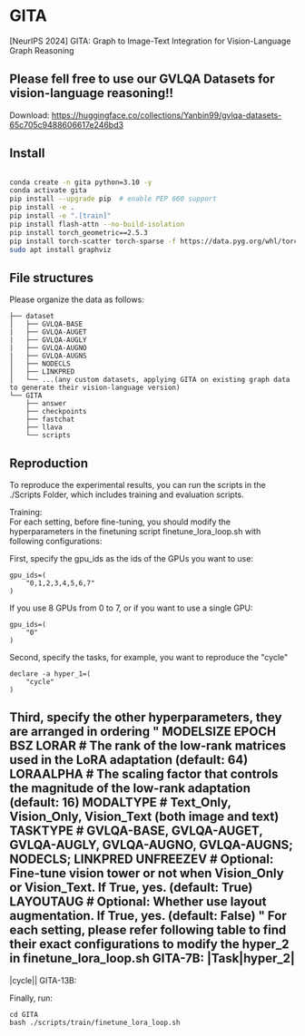 # GITA
[NeurIPS 2024] GITA: Graph to Image-Text Integration for Vision-Language Graph Reasoning

## Please fell free to use our GVLQA Datasets for vision-language reasoning!!
Download:
https://huggingface.co/collections/Yanbin99/gvlqa-datasets-65c705c9488606617e246bd3


## Install
```bash

conda create -n gita python=3.10 -y
conda activate gita
pip install --upgrade pip  # enable PEP 660 support
pip install -e .
pip install -e ".[train]"
pip install flash-attn --no-build-isolation
pip install torch_geometric==2.5.3
pip install torch-scatter torch-sparse -f https://data.pyg.org/whl/torch-2.0.1+cu117.html
sudo apt install graphviz
```

## File structures
Please organize the data as follows:
```
├── dataset
│   ├── GVLQA-BASE
|   ├── GVLQA-AUGET
|   ├── GVLQA-AUGLY
|   ├── GVLQA-AUGNO
|   ├── GVLQA-AUGNS
│   ├── NODECLS
│   ├── LINKPRED
│   └── ...(any custom datasets, applying GITA on existing graph data to generate their vision-language version)
└── GITA
    ├── answer
    ├── checkpoints
    ├── fastchat
    ├── llava
    └── scripts

```

## Reproduction
To reproduce the experimental results, you can run the scripts in the ./Scripts Folder, which includes training and evaluation scripts. 

Training:  
For each setting, before fine-tuning, you should modify the hyperparameters in the finetuning script finetune_lora_loop.sh with following configurations:

First, specify the gpu_ids as the ids of the GPUs you want to use:
~~~
gpu_ids=(
    "0,1,2,3,4,5,6,7"
)
~~~
If you use 8 GPUs from 0 to 7, or if you want to use a single GPU:
~~~
gpu_ids=(
    "0"
)
~~~

Second, specify the tasks, for example, you want to reproduce the "cycle"
~~~
declare -a hyper_1=(
    "cycle"
)
~~~

Third, specify the other hyperparameters, they are arranged in ordering "
MODELSIZE
EPOCH
BSZ
LORAR  # The rank of the low-rank matrices used in the LoRA adaptation (default: 64)
LORAALPHA  # The scaling factor that controls the magnitude of the low-rank adaptation (default: 16)
MODALTYPE  # Text_Only, Vision_Only, Vision_Text (both image and text)
TASKTYPE  # GVLQA-BASE, GVLQA-AUGET, GVLQA-AUGLY, GVLQA-AUGNO, GVLQA-AUGNS; NODECLS; LINKPRED
UNFREEZEV  # Optional: Fine-tune vision tower or not when Vision_Only or Vision_Text. If True, yes. (default: True)
LAYOUTAUG  # Optional: Whether use layout augmentation. If True, yes. (default: False)
"
For each setting, please refer following table to find their exact configurations to modify the hyper_2 in finetune_lora_loop.sh
GITA-7B:
|Task|hyper_2|
---
|cycle||
GITA-13B:


Finally, run:
~~~
cd GITA
bash ./scripts/train/finetune_lora_loop.sh
~~~

